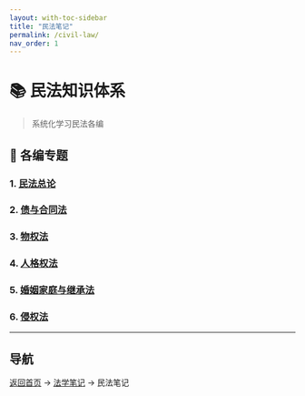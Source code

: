 ```yaml
---
layout: with-toc-sidebar
title: "民法笔记"
permalink: /civil-law/
nav_order: 1
---
```


# 📚 民法知识体系

> 系统化学习民法各编

## 🎯 各编专题

### 1. [民法总论](/general-theory/)

### 2. [债与合同法](/obligation-contract/)

### 3. [物权法](/property-law/)

### 4. [人格权法](/personality-rights/)

### 5. [婚姻家庭与继承法](/family-inheritance/)

### 6. [侵权法](/tort-law/)

---

## 导航
[返回首页](/) → [法学笔记](/legal-notes/) → 民法笔记
